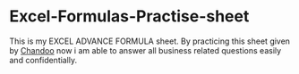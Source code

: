 # Excel-Formulas-Practise-sheet
This is my EXCEL ADVANCE FORMULA sheet. By practicing this sheet given by [Chandoo](https://www.youtube.com/@chandoo_) now i am able to answer all business related questions easily and confidentially.

